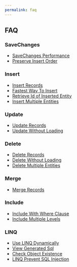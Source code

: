 ```yaml
---
permalink: faq
---
```


## FAQ

<h3>SaveChanges</h3>
<ul>
	<li><a href="{{ site.github.url }}/save-changes-performance">SaveChanges Performance</a></li>
    <li><a href="{{ site.github.url }}/preserve-insert-order">Preserve Insert Order</a></li>
</ul>
<h3>Insert</h3>
<ul>
	<li><a href="{{ site.github.url }}/insert-records">Insert Records</a></li>
	<li><a href="{{ site.github.url }}/fastest-way-to-insert">Fastest Way To Insert</a></li>
    <li><a href="{{ site.github.url }}/retrieve-id-of-inserted-entity">Retrieve Id of Inserted Entity</a></li>
    <li><a href="{{ site.github.url }}/insert-multiple-entities">Insert Multiple Entities</a></li>
</ul>
<h3>Update</h3>
<ul>
	<li><a href="{{ site.github.url }}/update-records">Update Records</a></li>
	<li><a href="{{ site.github.url }}/update-without-loading">Update Without Loading</a></li>
</ul>
<h3>Delete</h3>
<ul>
	<li><a href="{{ site.github.url }}/delete-records">Delete Records</a></li>
	<li><a href="{{ site.github.url }}/delete-without-loading">Delete Without Loading</a></li>
    <li><a href="{{ site.github.url }}/delete-multiple-entities">Delete Multiple Entities</a></li>
</ul>
<h3>Merge</h3>	
<ul>
	<li><a href="{{ site.github.url }}/merge-records">Merge Records</a></li>
</ul>
<h3>Include</h3>
<ul>
	<li><a href="{{ site.github.url }}/include-with-where-clause">Include With Where Clause</a></li>
	<li><a href="{{ site.github.url }}/include-multiple-levels">Include Multiple Levels</a></li>
</ul>
<h3>LINQ</h3>
<ul>
	<li><a href="{{ site.github.url }}/use-linq-dynamically">Use LINQ Dynamically</a></li>
	<li><a href="{{ site.github.url }}/view-generated-sql">View Generated Sql</a></li>
	<li><a href="{{ site.github.url }}/check-object-existence">Check Object Existence</a></li>
	<li><a href="{{ site.github.url }}/linq-prevent-sql-injection">LINQ Prevent SQL Injection</a></li>
</ul>